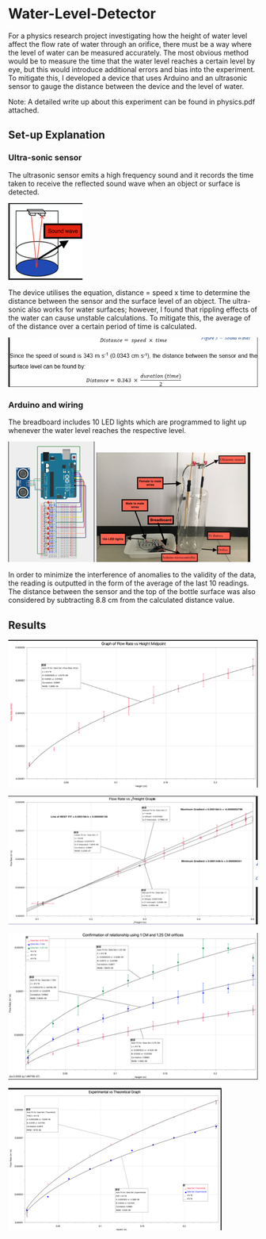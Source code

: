 # Water-Level-Detector
For a physics research project investigating how the height of water level affect the flow rate of water through an orifice, there must be a way where the level of water can be measured accurately. The most obvious method would be to measure the time that the water level reaches a certain level by eye, but this would introduce additional errors and bias into the experiment. To mitigate this, I developed a device that uses Arduino and an ultrasonic sensor to gauge the distance between the device and the level of water. 

Note: A detailed write up about this experiment can be found in physics.pdf attached. 

## Set-up Explanation 

### Ultra-sonic sensor

The ultrasonic sensor emits a high frequency sound and it records the time taken to receive the reflected sound wave when an object or surface is detected.

![ultrasonic!](images/ultrasonic.png)

The device utilises the equation, distance = speed x time to determine the distance between the sensor and the surface level of an object. The ultra-sonic also works for water surfaces; however, I found that rippling effects of the water can cause unstable calculations. To mitigate this, the average of of the distance over a certain period of time is calculated. 

![ultrasonic!](images/distancextime.png)

### Arduino and wiring 
The breadboard includes 10 LED lights which are programmed to light up whenever the water level reaches the respective level.

![arduino!](images/arduino.png)
![setup!](images/setup.png)

In order to minimize the interference of anomalies to the validity of the data, the reading is outputted in the form of the average of the last 10 readings. The distance between the sensor and the top of the bottle surface was also considered by subtracting 8.8 cm from the calculated distance value.

## Results
![graph1!](images/graph1.png)

![graph2!](images/graph2.png)

![graph3!](images/graph3.png)

![graph4!](images/graph4.png)




